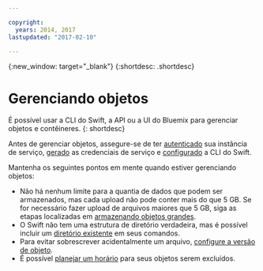 ```yaml
---

copyright:
  years: 2014, 2017
lastupdated: "2017-02-10"

---
```

{:new_window: target="_blank"}
{:shortdesc: .shortdesc}

# Gerenciando objetos

É possível usar a CLI do Swift, a API ou a UI do Bluemix para gerenciar objetos e contêineres.
{: shortdesc}

Antes de gerenciar objetos, assegure-se de ter [autenticado](/docs/services/ObjectStorage/os_authenticate.html) sua instância de serviço, [gerado](/docs/services/ObjectStorage/os_credentials.html) as credenciais de serviço e [configurado](/docs/services/ObjectStorage/os_configuring.html) a CLI do Swift.

Mantenha os seguintes pontos em mente quando estiver gerenciando objetos:
  * Não há nenhum limite para a quantia de dados que podem ser armazenados, mas cada upload não pode conter mais do que 5 GB. Se for necessário fazer upload de arquivos maiores que 5 GB, siga as etapas localizadas em [armazenando objetos grandes](/docs/services/ObjectStorage/os_large_files.html).
  * O Swift não tem uma estrutura de diretório verdadeira, mas é possível incluir um [diretório existente](/docs/services/ObjectStorage/os_directories.html) em seus comandos.
  * Para evitar sobrescrever acidentalmente um arquivo, [configure a versão de objeto](/docs/services/ObjectStorage/os_versioning.html).
  * É possível [planejar um horário](/docs/services/ObjectStorage/os_deletion.html) para seus objetos serem excluídos.
